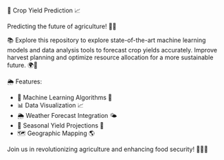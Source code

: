 🌾 Crop Yield Prediction 📈

Predicting the future of agriculture! 🌱🚜

📚 Explore this repository to explore state-of-the-art machine learning models and data analysis tools to forecast crop yields accurately. Improve harvest planning and optimize resource allocation for a more sustainable future. 🌍🌿

🌦️ Features:

- 🌾 Machine Learning Algorithms 🤖
- 📊 Data Visualization 📈
- 🌦️ Weather Forecast Integration 🌤️
- 📅 Seasonal Yield Projections 📆
- 🗺️ Geographic Mapping 🌎

Join us in revolutionizing agriculture and enhancing food security! 🌽🍅🥕
